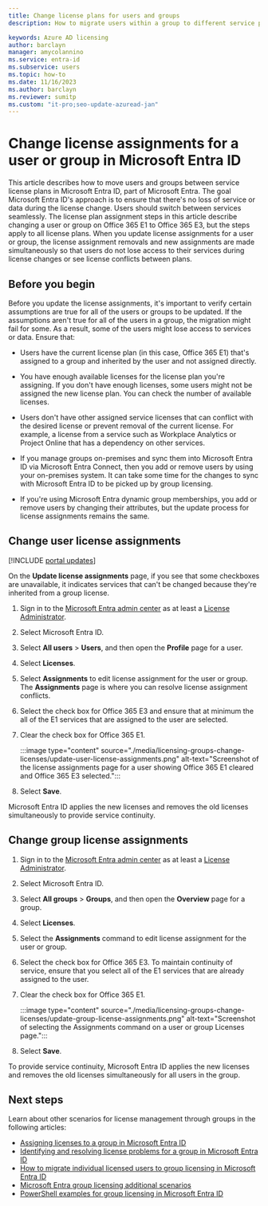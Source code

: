 ```yaml
---
title: Change license plans for users and groups
description: How to migrate users within a group to different service plans using group licensing in Microsoft Entra ID

keywords: Azure AD licensing
author: barclayn
manager: amycolannino
ms.service: entra-id
ms.subservice: users
ms.topic: how-to
ms.date: 11/16/2023
ms.author: barclayn
ms.reviewer: sumitp
ms.custom: "it-pro;seo-update-azuread-jan"
---
```


# Change license assignments for a user or group in Microsoft Entra ID

This article describes how to move users and groups between service license plans in Microsoft Entra ID, part of Microsoft Entra. The goal Microsoft Entra ID's approach is to ensure that there's no loss of service or data during the license change. Users should switch between services seamlessly. The license plan assignment steps in this article describe changing a user or group on Office 365 E1 to Office 365 E3, but the steps apply to all license plans. When you update license assignments for a user or group, the license assignment removals and new assignments are made simultaneously so that users do not lose access to their services during license changes or see license conflicts between plans.

## Before you begin

Before you update the license assignments, it's important to verify certain assumptions are true for all of the users or groups to be updated. If the assumptions aren't true for all of the users in a group, the migration might fail for some. As a result, some of the users might lose access to services or data. Ensure that:

- Users have the current license plan (in this case, Office 365 E1) that's assigned to a group and inherited by the user and not assigned directly.

- You have enough available licenses for the license plan you're assigning. If you don't have enough licenses, some users might not be assigned the new license plan. You can check the number of available licenses.

- Users don't have other assigned service licenses that can conflict with the desired license or prevent removal of the current license. For example, a license from a service such as Workplace Analytics or Project Online that has a dependency on other services.

- If you manage groups on-premises and sync them into Microsoft Entra ID via Microsoft Entra Connect, then you add or remove users by using your on-premises system. It can take some time for the changes to sync with Microsoft Entra ID to be picked up by group licensing.

- If you're using Microsoft Entra dynamic group memberships, you add or remove users by changing their attributes, but the update process for license assignments remains the same.

## Change user license assignments

[!INCLUDE [portal updates](~/includes/portal-update.md)]

On the **Update license assignments** page, if you see that some checkboxes are unavailable, it indicates services that can't be changed because they're inherited from a group license.

1. Sign in to the [Microsoft Entra admin center](https://entra.microsoft.com) as at least a [License Administrator](~/identity/role-based-access-control/permissions-reference.md#license-administrator).
1. Select Microsoft Entra ID.
1. Select **All users** > **Users**, and then open the **Profile** page for a user.
1. Select **Licenses**.
1. Select **Assignments** to edit license assignment for the user or group. The **Assignments** page is where you can resolve license assignment conflicts.
1. Select the check box for Office 365 E3 and ensure that at minimum the all of the E1 services that are assigned to the user are selected.
1. Clear the check box for Office 365 E1.

   :::image type="content" source="./media/licensing-groups-change-licenses/update-user-license-assignments.png" alt-text="Screenshot of the license assignments page for a user showing Office 365 E1 cleared and Office 365 E3 selected.":::

1. Select **Save**.

Microsoft Entra ID applies the new licenses and removes the old licenses simultaneously to provide service continuity.

## Change group license assignments

1. Sign in to the [Microsoft Entra admin center](https://entra.microsoft.com) as at least a [License Administrator](~/identity/role-based-access-control/permissions-reference.md#license-administrator).
1. Select Microsoft Entra ID.
1. Select **All groups** > **Groups**, and then open the **Overview** page for a group.
1. Select **Licenses**.
1. Select the **Assignments** command to edit license assignment for the user or group.
1. Select the check box for Office 365 E3. To maintain continuity of service, ensure that you select all of the E1 services that are already assigned to the user.
1. Clear the check box for Office 365 E1.

   :::image type="content" source="./media/licensing-groups-change-licenses/update-group-license-assignments.png" alt-text="Screenshot of selecting the Assignments command on a user or group Licenses page.":::

1. Select **Save**.

To provide service continuity, Microsoft Entra ID applies the new licenses and removes the old licenses simultaneously for all users in the group.

## Next steps

Learn about other scenarios for license management through groups in the following articles:

- [Assigning licenses to a group in Microsoft Entra ID](licensing-groups-assign.md)
- [Identifying and resolving license problems for a group in Microsoft Entra ID](licensing-groups-resolve-problems.md)
- [How to migrate individual licensed users to group licensing in Microsoft Entra ID](licensing-groups-migrate-users.md)
- [Microsoft Entra group licensing additional scenarios](licensing-group-advanced.md)
- [PowerShell examples for group licensing in Microsoft Entra ID](licensing-ps-examples.md)
